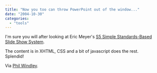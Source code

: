 ```yaml
---
title: "Now you too can throw PowerPoint out of the window..."
date: "2004-10-30"
categories: 
  - "tools"
---
```


I'm sure you will after looking at Eric Meyer's [S5 Simple Standards-Based Slide Show System](http://www.meyerweb.com/eric/tools/s5/).

The content is in XHTML, CSS and a bit of javascript does the rest. Splendid!

Via [Phil Windley](http://www.windley.com/2004/10/29.html#a1498).
